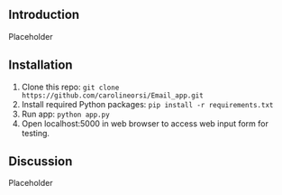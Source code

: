 ## Introduction

Placeholder

## Installation

1. Clone this repo: ```git clone https://github.com/carolineorsi/Email_app.git```
2. Install required Python packages: ```pip install -r requirements.txt```
3. Run app: ```python app.py```
4. Open localhost:5000 in web browser to access web input form for testing.

## Discussion

Placeholder
